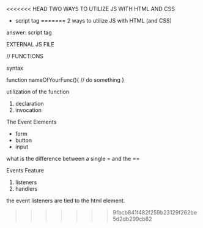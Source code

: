 <<<<<<< HEAD
TWO WAYS TO UTILIZE JS WITH HTML AND CSS
- script tag
=======
2 ways to utilize JS with HTML (and CSS)

answer: script tag

EXTERNAL JS FILE

// FUNCTIONS

syntax

function nameOfYourFunc(){
    //  do something
}

utilization of the function

1. declaration
2. invocation

The Event Elements

- form
- button
- input

what is the difference between a single = and the == 

Events Feature
1. listeners
2. handlers

the event listeners are tied to the html element.
>>>>>>> 9fbcb841f482f259b23129f262be5d2db299cb82
